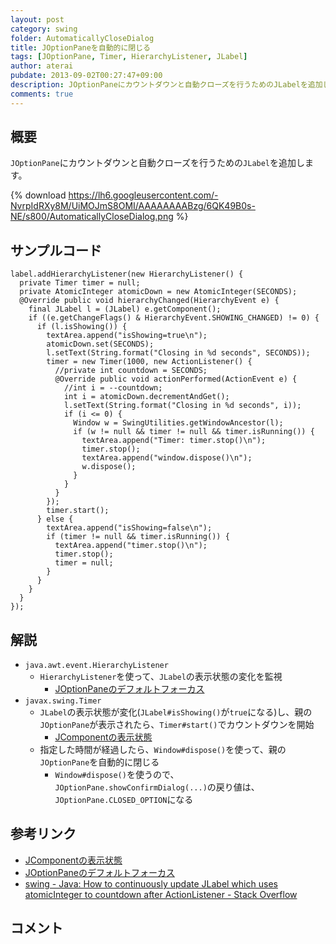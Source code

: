 ```yaml
---
layout: post
category: swing
folder: AutomaticallyCloseDialog
title: JOptionPaneを自動的に閉じる
tags: [JOptionPane, Timer, HierarchyListener, JLabel]
author: aterai
pubdate: 2013-09-02T00:27:47+09:00
description: JOptionPaneにカウントダウンと自動クローズを行うためのJLabelを追加します。
comments: true
---
```

## 概要
`JOptionPane`にカウントダウンと自動クローズを行うための`JLabel`を追加します。

{% download https://lh6.googleusercontent.com/-NvrpIdRXy8M/UiMOJmS8OMI/AAAAAAAABzg/6QK49B0s-NE/s800/AutomaticallyCloseDialog.png %}

## サンプルコード
<pre class="prettyprint"><code>label.addHierarchyListener(new HierarchyListener() {
  private Timer timer = null;
  private AtomicInteger atomicDown = new AtomicInteger(SECONDS);
  @Override public void hierarchyChanged(HierarchyEvent e) {
    final JLabel l = (JLabel) e.getComponent();
    if ((e.getChangeFlags() &amp; HierarchyEvent.SHOWING_CHANGED) != 0) {
      if (l.isShowing()) {
        textArea.append("isShowing=true\n");
        atomicDown.set(SECONDS);
        l.setText(String.format("Closing in %d seconds", SECONDS));
        timer = new Timer(1000, new ActionListener() {
          //private int countdown = SECONDS;
          @Override public void actionPerformed(ActionEvent e) {
            //int i = --countdown;
            int i = atomicDown.decrementAndGet();
            l.setText(String.format("Closing in %d seconds", i));
            if (i &lt;= 0) {
              Window w = SwingUtilities.getWindowAncestor(l);
              if (w != null &amp;&amp; timer != null &amp;&amp; timer.isRunning()) {
                textArea.append("Timer: timer.stop()\n");
                timer.stop();
                textArea.append("window.dispose()\n");
                w.dispose();
              }
            }
          }
        });
        timer.start();
      } else {
        textArea.append("isShowing=false\n");
        if (timer != null &amp;&amp; timer.isRunning()) {
          textArea.append("timer.stop()\n");
          timer.stop();
          timer = null;
        }
      }
    }
  }
});
</code></pre>

## 解説
- `java.awt.event.HierarchyListener`
    - `HierarchyListener`を使って、`JLabel`の表示状態の変化を監視
        - [JOptionPaneのデフォルトフォーカス](http://ateraimemo.com/Swing/OptionPaneDefaultFocus.html)
- `javax.swing.Timer`
    - `JLabel`の表示状態が変化(`JLabel#isShowing()`が`true`になる)し、親の`JOptionPane`が表示されたら、`Timer#start()`でカウントダウンを開始
        - [JComponentの表示状態](http://ateraimemo.com/Swing/ShowingDisplayableVisible.html)
    - 指定した時間が経過したら、`Window#dispose()`を使って、親の`JOptionPane`を自動的に閉じる
        - `Window#dispose()`を使うので、`JOptionPane.showConfirmDialog(...)`の戻り値は、`JOptionPane.CLOSED_OPTION`になる

<!-- dummy comment line for breaking list -->

## 参考リンク
- [JComponentの表示状態](http://ateraimemo.com/Swing/ShowingDisplayableVisible.html)
- [JOptionPaneのデフォルトフォーカス](http://ateraimemo.com/Swing/OptionPaneDefaultFocus.html)
- [swing - Java: How to continuously update JLabel which uses atomicInteger to countdown after ActionListener - Stack Overflow](http://stackoverflow.com/questions/10021969/java-how-to-continuously-update-jlabel-which-uses-atomicinteger-to-countdown-af)

<!-- dummy comment line for breaking list -->

## コメント
